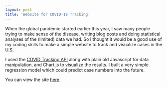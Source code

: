 ```yaml
---
layout: post
title: 'Website for COVID-19 Tracking'
---
```

When the global pandemic started earlier this year, I saw many people trying to make sense of the disease, writing blog posts and doing statistical analyses of the (limited) data we had. So I thought it would be a good use of my coding skills to make a simple website to track and visualize cases in the U.S.
<!--end excerpt-->
I used the <a href="https://covidtracking.com">COVID Tracking API</a> along with plain old Javascript for data manipulation, and Chart.js to visualize the results. I built a very simple regression model which could predict case numbers into the future.

You can view the site <a href="https://acrenwelge.github.io/covid-tracking">here</a>.
